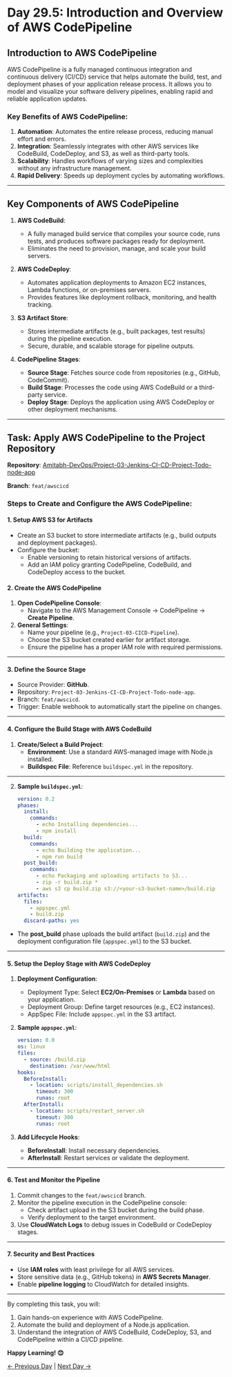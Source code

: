 # Day 29.5: Introduction and Overview of AWS CodePipeline

## Introduction to AWS CodePipeline
AWS CodePipeline is a fully managed continuous integration and continuous delivery (CI/CD) service that helps automate the build, test, and deployment phases of your application release process. It allows you to model and visualize your software delivery pipelines, enabling rapid and reliable application updates.

### Key Benefits of AWS CodePipeline:
1. **Automation**: Automates the entire release process, reducing manual effort and errors.
2. **Integration**: Seamlessly integrates with other AWS services like CodeBuild, CodeDeploy, and S3, as well as third-party tools.
3. **Scalability**: Handles workflows of varying sizes and complexities without any infrastructure management.
4. **Rapid Delivery**: Speeds up deployment cycles by automating workflows.

---

## Key Components of AWS CodePipeline

1. **AWS CodeBuild**:
   - A fully managed build service that compiles your source code, runs tests, and produces software packages ready for deployment.
   - Eliminates the need to provision, manage, and scale your build servers.

2. **AWS CodeDeploy**:
   - Automates application deployments to Amazon EC2 instances, Lambda functions, or on-premises servers.
   - Provides features like deployment rollback, monitoring, and health tracking.

3. **S3 Artifact Store**:
   - Stores intermediate artifacts (e.g., built packages, test results) during the pipeline execution.
   - Secure, durable, and scalable storage for pipeline outputs.

4. **CodePipeline Stages**:
   - **Source Stage**: Fetches source code from repositories (e.g., GitHub, CodeCommit).
   - **Build Stage**: Processes the code using AWS CodeBuild or a third-party service.
   - **Deploy Stage**: Deploys the application using AWS CodeDeploy or other deployment mechanisms.

---

## Task: Apply AWS CodePipeline to the Project Repository

**Repository**: [Amitabh-DevOps/Project-03-Jenkins-CI-CD-Project-Todo-node-app](https://github.com/Amitabh-DevOps/Project-03-Jenkins-CI-CD-Project-Todo-node-app)

**Branch**: `feat/awscicd`

### Steps to Create and Configure the AWS CodePipeline:

#### **1. Setup AWS S3 for Artifacts**
- Create an S3 bucket to store intermediate artifacts (e.g., build outputs and deployment packages).
- Configure the bucket:
  - Enable versioning to retain historical versions of artifacts.
  - Add an IAM policy granting CodePipeline, CodeBuild, and CodeDeploy access to the bucket.

#### **2. Create the AWS CodePipeline**
1. **Open CodePipeline Console**:
   - Navigate to the AWS Management Console → CodePipeline → **Create Pipeline**.
2. **General Settings**:
   - Name your pipeline (e.g., `Project-03-CICD-Pipeline`).
   - Choose the S3 bucket created earlier for artifact storage.
   - Ensure the pipeline has a proper IAM role with required permissions.

---

#### **3. Define the Source Stage**
- Source Provider: **GitHub**.
- Repository: `Project-03-Jenkins-CI-CD-Project-Todo-node-app`.
- Branch: `feat/awscicd`.
- Trigger: Enable webhook to automatically start the pipeline on changes.

---

#### **4. Configure the Build Stage with AWS CodeBuild**
1. **Create/Select a Build Project**:
   - **Environment**: Use a standard AWS-managed image with Node.js installed.
   - **Buildspec File**: Reference `buildspec.yml` in the repository.

---

2. **Sample `buildspec.yml`**:
   ```yaml
   version: 0.2
   phases:
     install:
       commands:
         - echo Installing dependencies...
         - npm install
     build:
       commands:
         - echo Building the application...
         - npm run build
     post_build:
       commands:
         - echo Packaging and uploading artifacts to S3...
         - zip -r build.zip *
         - aws s3 cp build.zip s3://<your-s3-bucket-name>/build.zip
   artifacts:
     files:
       - appspec.yml
       - build.zip
     discard-paths: yes
   ```

- The **post_build** phase uploads the build artifact (`build.zip`) and the deployment configuration file (`appspec.yml`) to the S3 bucket.

---

#### **5. Setup the Deploy Stage with AWS CodeDeploy**
1. **Deployment Configuration**:
   - Deployment Type: Select **EC2/On-Premises** or **Lambda** based on your application.
   - Deployment Group: Define target resources (e.g., EC2 instances).
   - AppSpec File: Include `appspec.yml` in the S3 artifact.

2. **Sample `appspec.yml`**:
   ```yaml
   version: 0.0
   os: linux
   files:
     - source: /build.zip
       destination: /var/www/html
   hooks:
     BeforeInstall:
       - location: scripts/install_dependencies.sh
         timeout: 300
         runas: root
     AfterInstall:
       - location: scripts/restart_server.sh
         timeout: 300
         runas: root
   ```

3. **Add Lifecycle Hooks**:
   - **BeforeInstall**: Install necessary dependencies.
   - **AfterInstall**: Restart services or validate the deployment.

---

#### **6. Test and Monitor the Pipeline**
1. Commit changes to the `feat/awscicd` branch.
2. Monitor the pipeline execution in the CodePipeline console:
   - Check artifact upload in the S3 bucket during the build phase.
   - Verify deployment to the target environment.
3. Use **CloudWatch Logs** to debug issues in CodeBuild or CodeDeploy stages.

---

#### **7. Security and Best Practices**
- Use **IAM roles** with least privilege for all AWS services.
- Store sensitive data (e.g., GitHub tokens) in **AWS Secrets Manager**.
- Enable **pipeline logging** to CloudWatch for detailed insights.


---

By completing this task, you will:
1. Gain hands-on experience with AWS CodePipeline.
2. Automate the build and deployment of a Node.js application.
3. Understand the integration of AWS CodeBuild, CodeDeploy, S3, and CodePipeline within a CI/CD pipeline.


**Happy Learning! 😊**

[← Previous Day](../day29/README.md) | [Next Day →](../day30/README.md)
